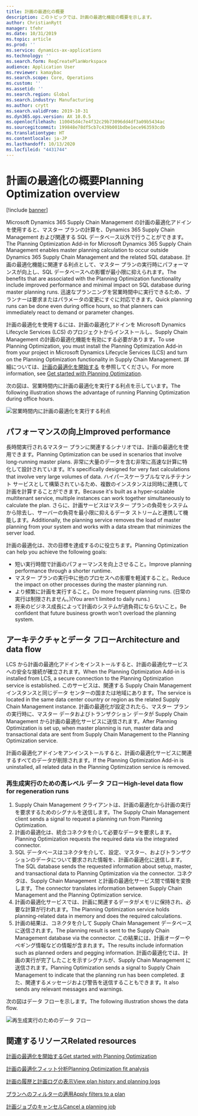 ```yaml
---
title: 計画の最適化の概要
description: このトピックでは、計画の最適化機能の概要を示します。
author: ChristianRytt
manager: tfehr
ms.date: 10/31/2019
ms.topic: article
ms.prod: ''
ms.service: dynamics-ax-applications
ms.technology: ''
ms.search.form: ReqCreatePlanWorkspace
audience: Application User
ms.reviewer: kamaybac
ms.search.scope: Core, Operations
ms.custom: ''
ms.assetid: ''
ms.search.region: Global
ms.search.industry: Manufacturing
ms.author: crytt
ms.search.validFrom: 2019-10-31
ms.dyn365.ops.version: AX 10.0.5
ms.openlocfilehash: 110045d4c7e4f32c29b73096dd4df3a09b5434ac
ms.sourcegitcommit: 199848e78df5cb7c439b001bdbe1ece963593cdb
ms.translationtype: HT
ms.contentlocale: ja-JP
ms.lasthandoff: 10/13/2020
ms.locfileid: "4431744"
---
```

# <a name="planning-optimization-overview"></a><span data-ttu-id="af35b-103">計画の最適化の概要</span><span class="sxs-lookup"><span data-stu-id="af35b-103">Planning Optimization overview</span></span>

[!include [banner](../../includes/banner.md)]

<span data-ttu-id="af35b-104">Microsoft Dynamics 365 Supply Chain Management の計画の最適化アドインを使用すると、マスター プランの計算を、Dynamics 365 Supply Chain Management および関連する SQL データベース以外で行うことができます。</span><span class="sxs-lookup"><span data-stu-id="af35b-104">The Planning Optimization Add-in for Microsoft Dynamics 365 Supply Chain Management enables master planning calculation to occur outside Dynamics 365 Supply Chain Management and the related SQL database.</span></span> <span data-ttu-id="af35b-105">計画の最適化機能に関連する利点として、マスター プランの実行時にパフォーマンスが向上し、SQL データベースへの影響が最小限に抑えられます。</span><span class="sxs-lookup"><span data-stu-id="af35b-105">The benefits that are associated with the Planning Optimization functionality include improved performance and minimal impact on SQL database during master planning runs.</span></span> <span data-ttu-id="af35b-106">迅速なプランニングを営業時間中に実行できるため、プランナーは要求またはパラメータの変更にすぐに対応できます。</span><span class="sxs-lookup"><span data-stu-id="af35b-106">Quick planning runs can be done even during office hours, so that planners can immediately react to demand or parameter changes.</span></span>

<span data-ttu-id="af35b-107">計画の最適化を使用するには、計画の最適化アドインを Microsoft Dynamics Lifecycle Services (LCS) のプロジェクトからインストールし、Supply Chain Management の計画の最適化機能を有効にする必要があります。</span><span class="sxs-lookup"><span data-stu-id="af35b-107">To use Planning Optimization, you must install the Planning Optimization Add-in from your project in Microsoft Dynamics Lifecycle Services (LCS) and turn on the Planning Optimization functionality in Supply Chain Management.</span></span> <span data-ttu-id="af35b-108">詳細については、[計画の最適化を開始する](get-started.md) を参照してください。</span><span class="sxs-lookup"><span data-stu-id="af35b-108">For more information, see [Get started with Planning Optimization](get-started.md).</span></span>

<span data-ttu-id="af35b-109">次の図は、営業時間内に計画の最適化を実行する利点を示しています。</span><span class="sxs-lookup"><span data-stu-id="af35b-109">The following illustration shows the advantage of running Planning Optimization during office hours.</span></span>

![営業時間内に計画の最適化を実行する利点](media/PlanningOptimization1.png)

## <a name="improved-performance"></a><span data-ttu-id="af35b-111">パフォーマンスの向上</span><span class="sxs-lookup"><span data-stu-id="af35b-111">Improved performance</span></span>

<span data-ttu-id="af35b-112">長時間実行されるマスター プランに関連するシナリオでは、計画の最適化を使用できます。</span><span class="sxs-lookup"><span data-stu-id="af35b-112">Planning Optimization can be used in scenarios that involve long-running master plans.</span></span> <span data-ttu-id="af35b-113">非常に大量のデータを含む非常に高速な計算に特化して設計されています。</span><span class="sxs-lookup"><span data-stu-id="af35b-113">It's specifically designed for very fast calculations that involve very large volumes of data.</span></span> <span data-ttu-id="af35b-114">ハイパースケーラブルなマルチテナント サービスとして構築されているため、複数のインスタンスは同時に連携して計画を計算することができます。</span><span class="sxs-lookup"><span data-stu-id="af35b-114">Because it's built as a hyper-scalable multitenant service, multiple instances can work together simultaneously to calculate the plan.</span></span> <span data-ttu-id="af35b-115">さらに、計画サービスはマスター プランの負荷をシステムから除去し、サーバーの負荷を最小限に抑えるデータ ストリームと連携して機能します。</span><span class="sxs-lookup"><span data-stu-id="af35b-115">Additionally, the planning service removes the load of master planning from your system and works with a data stream that minimizes the server load.</span></span>

<span data-ttu-id="af35b-116">計画の最適化は、次の目標を達成するのに役立ちます。</span><span class="sxs-lookup"><span data-stu-id="af35b-116">Planning Optimization can help you achieve the following goals:</span></span>

- <span data-ttu-id="af35b-117">短い実行時間で計画のパフォーマンスを向上させること。</span><span class="sxs-lookup"><span data-stu-id="af35b-117">Improve planning performance through a shorter runtime.</span></span>
- <span data-ttu-id="af35b-118">マスター プランの実行中に他のプロセスへの影響を軽減すること。</span><span class="sxs-lookup"><span data-stu-id="af35b-118">Reduce the impact on other processes during the master planning run.</span></span>
- <span data-ttu-id="af35b-119">より頻繁に計画を実行すること。</span><span class="sxs-lookup"><span data-stu-id="af35b-119">Do more frequent planning runs.</span></span> <span data-ttu-id="af35b-120">(日常の実行は制限されません。)</span><span class="sxs-lookup"><span data-stu-id="af35b-120">(You aren't limited to daily runs.)</span></span>
- <span data-ttu-id="af35b-121">将来のビジネス成長によって計画のシステムが過負荷にならないこと。</span><span class="sxs-lookup"><span data-stu-id="af35b-121">Be confident that future business growth won't overload the planning system.</span></span>

## <a name="architecture-and-data-flow"></a><span data-ttu-id="af35b-122">アーキテクチャとデータ フロー</span><span class="sxs-lookup"><span data-stu-id="af35b-122">Architecture and data flow</span></span>

<span data-ttu-id="af35b-123">LCS から計画の最適化アドインをインストールすると、計画の最適化サービスへの安全な接続が確立されます。</span><span class="sxs-lookup"><span data-stu-id="af35b-123">When the Planning Optimization Add-in is installed from LCS, a secure connection to the Planning Optimization service is established.</span></span> <span data-ttu-id="af35b-124">このサービスは、関連する Supply Chain Management インスタンスと同じデータ センターの国または地域にあります。</span><span class="sxs-lookup"><span data-stu-id="af35b-124">The service is located in the same data center country or region as the related Supply Chain Management instance.</span></span> <span data-ttu-id="af35b-125">計画の最適化が設定されたら、マスター プランの実行時に、マスター データおよびトランザクション データが Supply Chain Management から計画の最適化サービスに送信されます。</span><span class="sxs-lookup"><span data-stu-id="af35b-125">After Planning Optimization is set up, when master planning is run, master data and transactional data are sent from Supply Chain Management to the Planning Optimization service.</span></span>

<span data-ttu-id="af35b-126">計画の最適化アドインをアンインストールすると、計画の最適化サービスに関連するすべてのデータが削除されます。</span><span class="sxs-lookup"><span data-stu-id="af35b-126">If the Planning Optimization Add-in is uninstalled, all related data in the Planning Optimization service is removed.</span></span>

### <a name="high-level-data-flow-for-regeneration-runs"></a><span data-ttu-id="af35b-127">再生成実行のための高レベル データ フロー</span><span class="sxs-lookup"><span data-stu-id="af35b-127">High-level data flow for regeneration runs</span></span>

1. <span data-ttu-id="af35b-128">Supply Chain Management クライアントは、計画の最適化から計画の実行を要求するためのシグナルを送信します。</span><span class="sxs-lookup"><span data-stu-id="af35b-128">The Supply Chain Management client sends a signal to request a planning run from Planning Optimization.</span></span>
2. <span data-ttu-id="af35b-129">計画の最適化は、統合コネクタを介して必要なデータを要求します。</span><span class="sxs-lookup"><span data-stu-id="af35b-129">Planning Optimization requests the required data via the integrated connector.</span></span>
3. <span data-ttu-id="af35b-130">SQL データベースはコネクタを介して、設定、マスター、およびトランザクションのデータについて要求された情報を、計画の最適化に送信します。</span><span class="sxs-lookup"><span data-stu-id="af35b-130">The SQL database sends the requested information about setup, master, and transactional data to Planning Optimization via the connector.</span></span> <span data-ttu-id="af35b-131">コネクタは、Supply Chain Management と計画の最適化サービス間で情報を変換します。</span><span class="sxs-lookup"><span data-stu-id="af35b-131">The connector translates information between Supply Chain Management and the Planning Optimization service.</span></span>
4. <span data-ttu-id="af35b-132">計画の最適化サービスでは、計画に関連するデータがメモリに保持され、必要な計算が行われます。</span><span class="sxs-lookup"><span data-stu-id="af35b-132">The Planning Optimization service holds planning-related data in memory and does the required calculations.</span></span>
5. <span data-ttu-id="af35b-133">計画の結果は、コネクタを介して Supply Chain Management データベースに送信されます。</span><span class="sxs-lookup"><span data-stu-id="af35b-133">The planning result is sent to the Supply Chain Management database via the connector.</span></span> <span data-ttu-id="af35b-134">この結果には、計画オーダーやペギング情報などの情報が含まれます。</span><span class="sxs-lookup"><span data-stu-id="af35b-134">The results include information such as planned orders and pegging information.</span></span> <span data-ttu-id="af35b-135">計画の最適化では、計画の実行が完了したことを示すシグナルが、Supply Chain Management に送信されます。</span><span class="sxs-lookup"><span data-stu-id="af35b-135">Planning Optimization sends a signal to Supply Chain Management to indicate that the planning run has been completed.</span></span> <span data-ttu-id="af35b-136">また、関連するメッセージおよび警告を送信することもできます。</span><span class="sxs-lookup"><span data-stu-id="af35b-136">It also sends any relevant messages and warnings.</span></span>

<span data-ttu-id="af35b-137">次の図はデータ フローを示します。</span><span class="sxs-lookup"><span data-stu-id="af35b-137">The following illustration shows the data flow.</span></span>

![再生成実行のためのデータ フロー](media/PlanningOptimization2.png)

## <a name="related-resources"></a><span data-ttu-id="af35b-139">関連するリソース</span><span class="sxs-lookup"><span data-stu-id="af35b-139">Related resources</span></span>

[<span data-ttu-id="af35b-140">計画の最適化を開始する</span><span class="sxs-lookup"><span data-stu-id="af35b-140">Get started with Planning Optimization</span></span>](get-started.md)

[<span data-ttu-id="af35b-141">計画の最適化フィット分析</span><span class="sxs-lookup"><span data-stu-id="af35b-141">Planning Optimization fit analysis</span></span>](planning-optimization-fit-analysis.md)

[<span data-ttu-id="af35b-142">計画の履歴と計画ログの表示</span><span class="sxs-lookup"><span data-stu-id="af35b-142">View plan history and planning logs</span></span>](plan-history-logs.md)

[<span data-ttu-id="af35b-143">プランへのフィルターの適用</span><span class="sxs-lookup"><span data-stu-id="af35b-143">Apply filters to a plan</span></span>](plan-filters.md)

[<span data-ttu-id="af35b-144">計画ジョブのキャンセル</span><span class="sxs-lookup"><span data-stu-id="af35b-144">Cancel a planning job</span></span>](cancel-planning-job.md)
